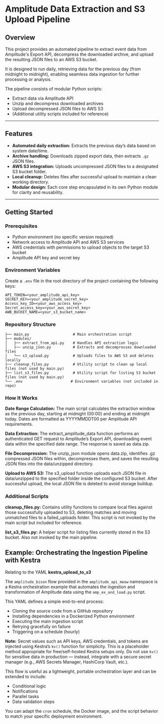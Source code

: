 # Amplitude Data Extraction and S3 Upload Pipeline

## Overview

This project provides an automated pipeline to extract event data from Amplitude's Export API, decompress the downloaded archive, and upload the resulting JSON files to an AWS S3 bucket.

It is designed to run daily, retrieving data for the previous day (from midnight to midnight), enabling seamless data ingestion for further processing or analysis.

The pipeline consists of modular Python scripts:

- Extract data via Amplitude API
- Unzip and decompress downloaded archives
- Upload decompressed JSON files to AWS S3
- (Additional utility scripts included for reference)

---

## Features

- **Automated daily extraction:** Extracts the previous day’s data based on system date/time.
- **Archive handling:** Downloads zipped export data, then extracts `.gz` JSON files.
- **AWS S3 integration:** Uploads uncompressed JSON files to a designated S3 bucket folder.
- **Local cleanup:** Deletes files after successful upload to maintain a clean working directory.
- **Modular design:** Each core step encapsulated in its own Python module for clarity and reusability.

---

## Getting Started

### Prerequisites

- Python environment (no specific version required)
- Network access to Amplitude API and AWS S3 services
- AWS credentials with permissions to upload objects to the target S3 bucket
- Amplitude API key and secret key

### Environment Variables

Create a `.env` file in the root directory of the project containing the following keys:

```env
API_TOKEN=<your_amplitude_api_key>
SECRET_KEY=<your_amplitude_secret_key>
Access_key_ID=<your_aws_access_key>
Secret_access_key=<your_aws_secret_key>
AWB_BUCKET_NAME=<your_s3_bucket_name>
```

### Repository Structure

```env
├── main.py                    # Main orchestration script
├── modules/
│   ├── extract_from_api.py    # Handles API extraction logic
│   ├── unzip_json.py          # Extracts and decompresses downloaded files
│   └── s3_upload.py           # Uploads files to AWS S3 and deletes locally
├── cleanup_files.py           # Utility script to clean up local files (not used by main.py)
├── list_s3_files.py           # Utility script for listing S3 bucket files (not used by main.py)
└── .env                      # Environment variables (not included in repo)
```

### How It Works

**Date Range Calculation:**
The main script calculates the extraction window as the previous day, starting at midnight (00:00) and ending at midnight today. Dates are formatted as YYYYMMDDT00 per Amplitude API requirements.

**Data Extraction:**
The extract_amplitude_data function performs an authenticated GET request to Amplitude’s Export API, downloading event data within the specified date range. The response is saved as data.zip.

**File Decompression:**
The unzip_json module opens data.zip, identifies .gz compressed JSON files within, decompresses them, and saves the resulting JSON files into the data/unzipped directory.

**Upload to AWS S3:**
The s3_upload function uploads each JSON file in data/unzipped to the specified folder inside the configured S3 bucket. After successful upload, the local JSON file is deleted to avoid storage buildup.

### Additional Scripts

**cleanup_files.py:**
Contains utility functions to compare local files against those successfully uploaded to S3, deleting matches and moving unmatched files to a failed_uploads folder. This script is not invoked by the main script but included for reference.

**list_s3_files.py:**
A helper script for listing files currently stored in the S3 bucket. Also not invoked by the main pipeline.

## Example: Orchestrating the Ingestion Pipeline with Kestra

Relating to the YAML **kestra_upload_to_s3**

The `amplitude_bison` flow provided in the `amplitude_api_meow` namespace is a Kestra orchestration example that automates the ingestion and transformation of Amplitude data using the `amp_ex_and_load.py` script.

This YAML defines a simple end-to-end process:

- Cloning the source code from a GitHub repository  
- Installing dependencies in a Dockerized Python environment  
- Executing the main ingestion script  
- Retrying gracefully on failure  
- Triggering on a schedule (hourly)

**Note:** Secret values such as API keys, AWS credentials, and tokens are injected using Kestra’s `kv()` function for simplicity. This is a placeholder method appropriate for free/self-hosted Kestra setups only. Do not use `kv()` for sensitive data in production — instead, integrate with a secure secret manager (e.g., AWS Secrets Manager, HashiCorp Vault, etc.).

This flow is useful as a lightweight, portable orchestration layer and can be extended to include:

- Conditional logic  
- Notifications  
- Parallel tasks  
- Data validation steps

You can adapt the `cron` schedule, the Docker image, and the script behavior to match your specific deployment environment.

